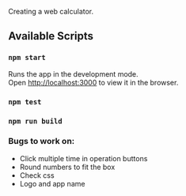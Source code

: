 Creating a web calculator.

## Available Scripts

### `npm start`

Runs the app in the development mode.<br>
Open [http://localhost:3000](http://localhost:3000) to view it in the browser.

### `npm test`

### `npm run build`

### Bugs to work on:

- Click multiple time in operation buttons
- Round numbers to fit the box
- Check css
- Logo and app name
